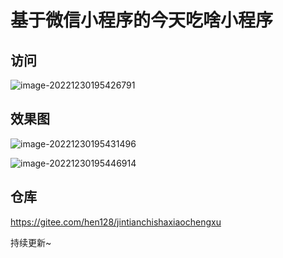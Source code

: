 # 基于微信小程序的今天吃啥小程序

## 访问

![image-20221230195426791](https://gitee.com/hen128/storage/raw/master/typora/2022-12-30%20195428.png)

## 效果图
![image-20221230195431496](https://gitee.com/hen128/storage/raw/master/typora/2022-12-30%20195433.png)

![image-20221230195446914](https://gitee.com/hen128/storage/raw/master/typora/2022-12-30%20195448.png)

## 仓库
https://gitee.com/hen128/jintianchishaxiaochengxu

持续更新~